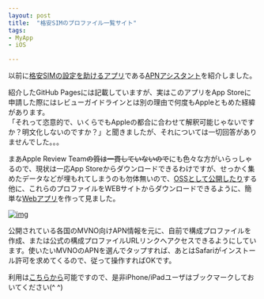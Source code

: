 ```yaml
---
layout: post
title:  "格安SIMのプロファイル一覧サイト"
tags:
- MyApp
- iOS

---
```

以前に[格安SIMの設定を助けるアプリ][post20170101]である[APNアシスタント][APNAssistant]を紹介しました。  

紹介したGitHub Pagesには記載していますが、実はこのアプリをApp Storeに申請した際にはレビューガイドラインとは別の理由で何度もAppleともめた経緯があります。  
「それって恣意的で、いくらでもAppleの都合に合わせて解釈可能じゃないですか？明文化しないのですか？」と聞きましたが、それについては一切回答がありませんでした。。。

まあApple Review Team~~の質は一貫していないので~~にも色々な方がいらっしゃるので、現状は一応App Storeからダウンロードできるわけですが、せっかく集めたデータなどが埋もれてしまうのも勿体無いので、[OSSとして公開したり][OSS_APNAssistant]する他に、これらのプロファイルをWEBサイトからダウンロードできるように、簡単な[Webアプリ][APNBookmarkPage]を作って見ました。

[![img](https://watarusuzuki.github.io/images/APNBookmarkPage.png)][deploy_APNBookmarkPage]  


公開されている各国のMVNO向けAPN情報を元に、自前で構成プロファイルを作成、または公式の構成プロファイルURLリンクへアクセスできるようにしています。使いたいMVNOのAPNを選んでタップすれば、あとはSafariがインストール許可を求めてくるので、従って操作すればOKです。

利用は[こちらから][deploy_APNBookmarkPage]可能ですので、是非iPhone/iPadユーザはブックマークしておいてください(^ ^)

[APNAssistant]: https://watarusuzuki.github.io/APNAssistant/
[APNBookmarkPage]: https://watarusuzuki.github.io/APNBookmarkPage/
[post20170101]: https://watarusuzuki.github.io/2017/01/01/apn-assistant/
[OSS_APNAssistant]: https://github.com/WataruSuzuki/APNAssistant/
[deploy_APNBookmarkPage]: https://watarusuzuki.github.io/APNBookmarkPage/deployment/
